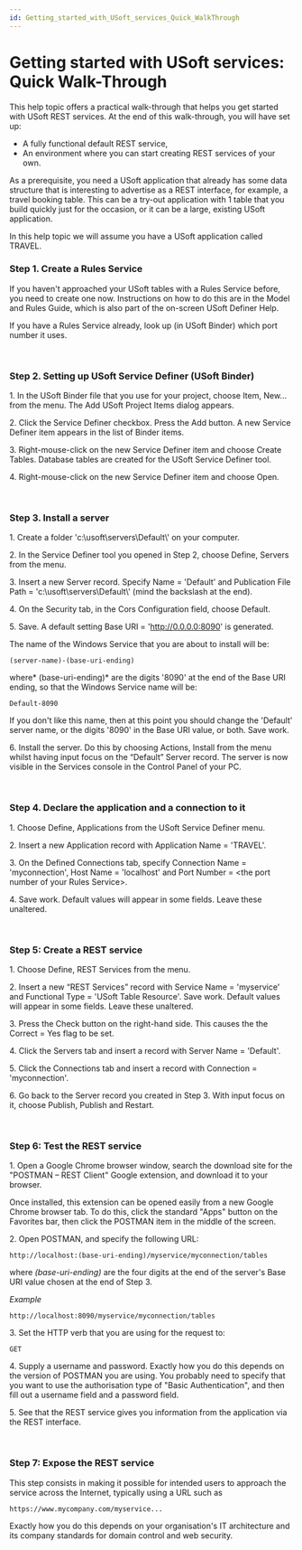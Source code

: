 ```yaml
---
id: Getting_started_with_USoft_services_Quick_WalkThrough
---
```


# Getting started with USoft services: Quick Walk-Through

This help topic offers a practical walk-through that helps you get started with USoft REST services. At the end of this walk-through, you will have set up:

- A fully functional default REST service,
- An environment where you can start creating REST services of your own.

As a prerequisite, you need a USoft application that already has some data structure that is interesting to advertise as a REST interface, for example, a travel booking table. This can be a try-out application with 1 table that you build quickly just for the occasion, or it can be a large, existing USoft application.

In this help topic we will assume you have a USoft application called TRAVEL.

### Step 1. Create a Rules Service

If you haven't approached your USoft tables with a Rules Service before, you need to create one now. Instructions on how to do this are in the Model and Rules Guide, which is also part of the on-screen USoft Definer Help.

If you have a Rules Service already, look up (in USoft Binder) which port number it uses.

 

### Step 2. Setting up USoft Service Definer (USoft Binder)

1. In the USoft Binder file that you use for your project, choose Item, New... from the menu. The Add USoft Project Items dialog appears.

2. Click the Service Definer checkbox. Press the Add button. A new Service Definer item appears in the list of Binder items.

3. Right-mouse-click on the new Service Definer item and choose Create Tables. Database tables are created for the USoft Service Definer tool.

4. Right-mouse-click on the new Service Definer item and choose Open.

 

### Step 3. Install a server

1. Create a folder 'c:\\usoft\\servers\\Default\\' on your computer.

2. In the Service Definer tool you opened in Step 2, choose Define, Servers from the menu.

3. Insert a new Server record. Specify Name = 'Default' and Publication File Path = 'c:\\usoft\\servers\\Default\\' (mind the backslash at the end).

4. On the Security tab, in the Cors Configuration field, choose Default.

5. Save. A default setting Base URI = 'http://0.0.0.0:8090' is generated.

The name of the Windows Service that you are about to install will be:

```
(server-name)-(base-uri-ending)
```

where* (base-uri-ending)* are the digits '8090' at the end of the Base URI ending, so that the Windows Service name will be:

```
Default-8090
```

If you don't like this name, then at this point you should change the 'Default' server name, or the digits '8090' in the Base URI value, or both. Save work.

6. Install the server. Do this by choosing Actions, Install from the menu whilst having input focus on the “Default” Server record. The server is now visible in the Services console in the Control Panel of your PC.

 

### Step 4. Declare the application and a connection to it

1. Choose Define, Applications from the USoft Service Definer menu.

2. Insert a new Application record with Application Name = 'TRAVEL'.

3. On the Defined Connections tab, specify Connection Name = 'myconnection', Host Name = 'localhost' and Port Number = \<the port number of your Rules Service>.

4. Save work. Default values will appear in some fields. Leave these unaltered.

 

### Step 5: Create a REST service

1. Choose Define, REST Services from the menu.

2. Insert a new “REST Services” record with Service Name = 'myservice' and Functional Type = 'USoft Table Resource'. Save work. Default values will appear in some fields. Leave these unaltered.

3. Press the Check button on the right-hand side. This causes the the Correct = Yes flag to be set.

4. Click the Servers tab and insert a record with Server Name = 'Default'.

5. Click the Connections tab and insert a record with Connection = 'myconnection'.

6. Go back to the Server record you created in Step 3. With input focus on it, choose Publish, Publish and Restart.

 

### Step 6: Test the REST service

1. Open a Google Chrome browser window, search the download site for the "POSTMAN – REST Client" Google extension, and download it to your browser.

Once installed, this extension can be opened easily from a new Google Chrome browser tab. To do this, click the standard "Apps" button on the Favorites bar, then click the POSTMAN item in the middle of the screen.

2. Open POSTMAN, and specify the following URL:

```
http://localhost:(base-uri-ending)/myservice/myconnection/tables
```

where *(base-uri-ending)* are the four digits at the end of the server's Base URI value chosen at the end of Step 3.

*Example*

```
http://localhost:8090/myservice/myconnection/tables
```

3. Set the HTTP verb that you are using for the request to:

```
GET
```

4. Supply a username and password. Exactly how you do this depends on the version of POSTMAN you are using. You probably need to specify that you want to use the authorisation type of "Basic Authentication", and then fill out a username field and a password field.

5. See that the REST service gives you information from the application via the REST interface.

 

### Step 7: Expose the REST service

This step consists in making it possible for intended users to approach the service across the Internet, typically using a URL such as

```
https://www.mycompany.com/myservice...
```

Exactly how you do this depends on your organisation's IT architecture and its company standards for domain control and web security.

 
